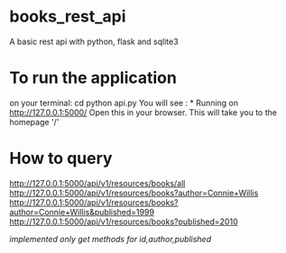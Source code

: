 # books_rest_api
A basic rest api with python, flask and sqlite3 

# To run the application
on your terminal:
 cd <projectfoldername>
 python api.py
You will see : * Running on http://127.0.0.1:5000/
Open this in your browser. This will take you to the homepage '/'
  
  
# How to query
http://127.0.0.1:5000/api/v1/resources/books/all
http://127.0.0.1:5000/api/v1/resources/books?author=Connie+Willis
http://127.0.0.1:5000/api/v1/resources/books?author=Connie+Willis&published=1999
http://127.0.0.1:5000/api/v1/resources/books?published=2010

*implemented only get methods for id,author,published*
 
